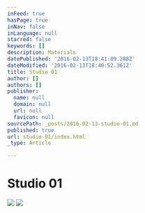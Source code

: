 ```yaml
---
inFeed: true
hasPage: true
inNav: false
inLanguage: null
starred: false
keywords: []
description: Materials
datePublished: '2016-02-13T18:41:09.288Z'
dateModified: '2016-02-13T18:40:52.361Z'
title: Studio 01
author: []
authors: []
publisher:
  name: null
  domain: null
  url: null
  favicon: null
sourcePath: _posts/2016-02-13-studio-01.md
published: true
url: studio-01/index.html
_type: Article

---
```

# Studio 01
![](https://the-grid-user-content.s3-us-west-2.amazonaws.com/92d0106c-8b0e-41d5-9220-8df61bd0876c.jpg)
![](https://the-grid-user-content.s3-us-west-2.amazonaws.com/a01a8781-b1c1-4b1e-b13f-937affb50081.jpg)